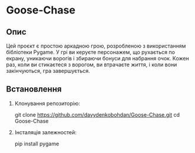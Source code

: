 # Goose-Chase

## Опис

Цей проєкт є простою аркадною грою, розробленою з використанням бібліотеки Pygame. У грі ви керуєте персонажем, що рухається по екрану, уникаючи ворогів і збираючи бонуси для набрання очок. Кожен раз, коли ви стикаєтеся з ворогом, ви втрачаєте життя, і коли вони закінчуються, гра завершується.

## Встановлення

1. Клонування репозиторію:

   git clone https://github.com/davydenkobohdan/Goose-Chase.git
   cd Goose-Chase

2. Інсталяція залежностей:
   
   pip install pygame
